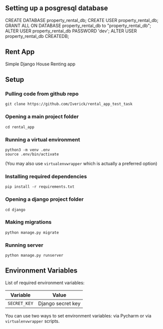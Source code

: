 ## Setting up a posgresql database

CREATE DATABASE property_rental_db;
CREATE USER property_rental_db;
GRANT ALL ON DATABASE property_rental_db to "property_rental_db";
ALTER USER property_rental_db PASSWORD 'dev';
ALTER USER property_rental_db CREATEDB;


## Rent App

Simple Django House Renting app


## Setup

### Pulling code from github repo
```
git clone https://github.com/Iverick/rental_app_test_task
```

### Opening a main project folder
```
cd rental_app
```

### Running a virtual environment
```
python3 -m venv .env
source .env/bin/activate
```
(You may also use ```virtualenvwrapper``` which is actually a preferred option)

### Installing required dependencies
```
pip install -r requirements.txt
```

### Opening a django project folder
```
cd django
```

### Making migrations
```
python manage.py migrate
```

### Running server
```
python manage.py runserver
```

## Environment Variables

List of required environment variables:

| Variable | Value |
| --- | --- |
| `SECRET_KEY` | Django secret key |

You can use two ways to set environment variables: via Pycharm or via ```virtualenvwrapper``` scripts.
